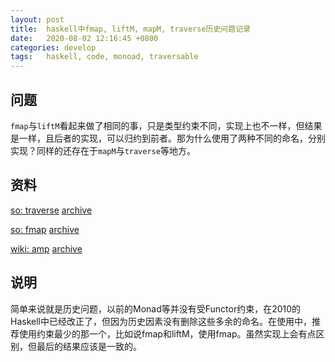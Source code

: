 ```yaml
---
layout: post
title:  haskell中fmap, liftM, mapM, traverse历史问题记录
date:   2020-08-02 12:16:45 +0800
categories: develop
tags:   haskell, code, monoad, traversable
---
```


## 问题

`fmap`与`liftM`看起来做了相同的事，只是类型约束不同，实现上也不一样，但结果是一样，且后者的实现，可以归约到前者。那为什么使用了两种不同的命名，分别实现？同样的还存在于`mapM`与`traverse`等地方。

## 资料

[so: traverse](https://stackoverflow.com/questions/7460809/can-someone-explain-the-traverse-function-in-haskell) [archive](https://web.archive.org/web/20200221083238/https://stackoverflow.com/questions/7460809/can-someone-explain-the-traverse-function-in-haskell)

[so: fmap](https://stackoverflow.com/questions/7463500/why-do-we-have-map-fmap-and-liftm) [archive](https://web.archive.org/web/20181103065411/https://stackoverflow.com/questions/7463500/why-do-we-have-map-fmap-and-liftm)

[wiki: amp](https://wiki.haskell.org/Functor-Applicative-Monad_Proposal) [archive](https://web.archive.org/web/20200512082736/https://wiki.haskell.org/Functor-Applicative-Monad_Proposal)

## 说明

简单来说就是历史问题，以前的Monad等并没有受Functor约束，在2010的Haskell中已经改正了，但因为历史因素没有删除这些多余的命名。在使用中，推荐使用约束最少的那一个，比如说fmap和liftM，使用fmap。虽然实现上会有点区别，但最后的结果应该是一致的。

<!-- more -->
